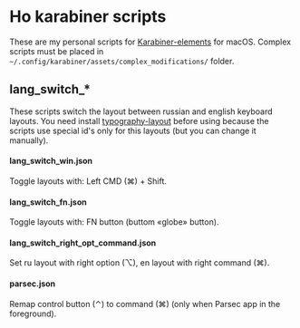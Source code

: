 # Ho karabiner scripts
These are my personal scripts for [Karabiner-elements](https://karabiner-elements.pqrs.org/) for macOS.
Complex scripts must be placed in `~/.config/karabiner/assets/complex_modifications/` folder.

## lang_switch_*
These scripts switch the layout between russian and english keyboard layouts. You need install [typography-layout](https://ilyabirman.net/typography-layout/) before using because the scripts use special id's only for this layouts (but you can change it manually).

#### lang_switch_win.json
Toggle layouts with: Left CMD (⌘) + Shift.

#### lang_switch_fn.json
Toggle layouts with: FN button (buttom «globe» button).

#### lang_switch_right_opt_command.json
Set ru layout with right option (⌥), en layout with right command (⌘).

#### parsec.json
Remap control button (⌃) to command (⌘) (only when Parsec app in the foreground).
